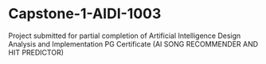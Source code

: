 # Capstone-1-AIDI-1003
Project submitted for partial completion of Artificial Intelligence Design Analysis and Implementation PG Certificate (AI SONG RECOMMENDER AND HIT PREDICTOR)